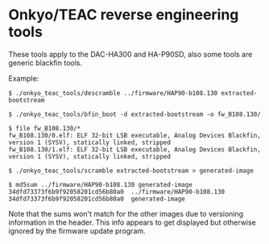 # Onkyo/TEAC reverse engineering tools

These tools apply to the DAC-HA300 and HA-P90SD,
also some tools are generic blackfin tools.

Example:

    $ ./onkyo_teac_tools/descramble ../firmware/HAP90-b108.130 extracted-bootstream

    $ ./onkyo_teac_tools/bfin_boot -d extracted-bootstream -o fw_B108.130/

    $ file fw_B108.130/*
    fw_B108.130/0.elf: ELF 32-bit LSB executable, Analog Devices Blackfin, version 1 (SYSV), statically linked, stripped
    fw_B108.130/1.elf: ELF 32-bit LSB executable, Analog Devices Blackfin, version 1 (SYSV), statically linked, stripped

    $ ./onkyo_teac_tools/scramble extracted-bootstream > generated-image

    $ md5sum ../firmware/HAP90-b108.130 generated-image
    34dfd73373f6b9f92058201cd56b80a0  ../firmware/HAP90-b108.130
    34dfd73373f6b9f92058201cd56b80a0  generated-image

Note that the sums won't match for the other images due to versioning
information in the header.  This info appears to get displayed but
otherwise ignored by the firmware update program.

